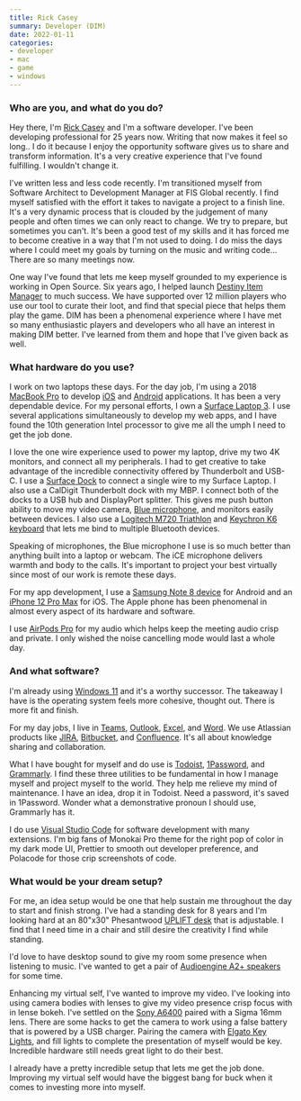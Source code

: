 ```yaml
---
title: Rick Casey
summary: Developer (DIM)
date: 2022-01-11
categories:
- developer
- mac
- game
- windows
---
```


### Who are you, and what do you do?

Hey there, I'm [Rick Casey](https://twitter.com/RickCasey "Rick's Twitter account.") and I'm a software developer. I've been developing professional for 25 years now. Writing that now makes it feel so long.. I do it because I enjoy the opportunity software gives us to share and transform information. It's a very creative experience that I've found fulfilling. I wouldn't change it.

I've written less and less code recently. I'm transitioned myself from Software Architect to Development Manager at FIS Global recently. I find myself satisfied with the effort it takes to navigate a project to a finish line. It's a very dynamic process that is clouded by the judgement of many people and often times we can only react to change. We try to prepare, but sometimes you can't. It's been a good test of my skills and it has forced me to become creative in a way that I'm not used to doing. I do miss the days where I could meet my goals by turning on the music and writing code... There are so many meetings now.

One way I've found that lets me keep myself grounded to my experience is working in Open Source. Six years ago, I helped launch [Destiny Item Manager][dim] to much success. We have supported over 12 million players who use our tool to curate their loot, and find that special piece that helps them play the game. DIM has been a phenomenal experience where I have met so many enthusiastic players and developers who all have an interest in making DIM better. I've learned from them and hope that I've given back as well.

### What hardware do you use?

I work on two laptops these days. For the day job, I'm using a 2018 [MacBook Pro][macbook-pro] to develop [iOS][] and [Android][] applications. It has been a very dependable device. For my personal efforts, I own a [Surface Laptop 3][surface-laptop-3]. I use several applications simultaneously to develop my web apps, and I have found the 10th generation Intel processor to give me all the umph I need to get the job done.

I love the one wire experience used to power my laptop, drive my two 4K monitors, and connect all my peripherals. I had to get creative to take advantage of the incredible connectivity offered by Thunderbolt and USB-C. I use a [Surface Dock][surface-dock] to connect a single wire to my Surface Laptop. I also use a CalDigit Thunderbolt dock with my MBP. I connect both of the docks to a USB hub and DisplayPort splitter. This gives me push button ability to move my video camera, [Blue microphone][snowball-ice], and monitors easily between devices. I also use a [Logitech M720 Triathlon][m720-triathlon] and [Keychron K6 keyboard][k6] that lets me bind to multiple Bluetooth devices.

Speaking of microphones, the Blue microphone I use is so much better than anything built into a laptop or webcam. The iCE microphone delivers warmth and body to the calls. It's important to project your best virtually since most of our work is remote these days.

For my app development, I use a [Samsung Note 8 device][galaxy-note-8] for Android and an [iPhone 12 Pro Max][iphone-12-pro-max] for iOS. The Apple phone has been phenomenal in almost every aspect of its hardware and software.

I use [AirPods Pro][airpods-pro] for my audio which helps keep the meeting audio crisp and private. I only wished the noise cancelling mode would last a whole day.

### And what software?

I'm already using [Windows 11][windows-11] and it's a worthy successor. The takeaway I have is the operating system feels more cohesive, thought out. There is more fit and finish.

For my day jobs, I live in [Teams][], [Outlook][], [Excel][], and [Word][]. We use Atlassian products like [JIRA][], [Bitbucket][], and [Confluence][]. It's all about knowledge sharing and collaboration.

What I have bought for myself and do use is [Todoist][], [1Password][], and [Grammarly][]. I find these three utilities to be fundamental in how I manage myself and project myself to the world. They help me relieve my mind of maintenance. I have an idea, drop it in Todoist. Need a password, it's saved in 1Password. Wonder what a demonstrative pronoun I should use, Grammarly has it. 

I do use [Visual Studio Code][visual-studio-code] for software development with many extensions. I'm big fans of Monokai Pro theme for the right pop of color in my dark mode UI, Prettier to smooth out developer preference, and Polacode for those crip screenshots of code.

### What would be your dream setup?

For me, an idea setup would be one that help sustain me throughout the day to start and finish strong. I've had a standing desk for 8 years and I'm looking hard at an 80"x30" Phesantwood [UPLIFT desk][uplift] that is adjustable. I find that I need time in a chair and still desire the creativity I find while standing.

I'd love to have desktop sound to give my room some presence when listening to music. I've wanted to get a pair of [Audioengine A2+ speakers][a2-plus] for some time.

Enhancing my virtual self, I've wanted to improve my video. I've looking into using camera bodies with lenses to give my video presence crisp focus with in lense bokeh. I've settled on the [Sony A6400][a6400] paired with a Sigma 16mm lens. There are some hacks to get the camera to work using a false battery that is powered by a USB charger. Pairing the camera with [Elgato Key Lights][key-light], and fill lights to complete the presentation of myself would be key. Incredible hardware still needs great light to do their best. 

I already have a pretty incredible setup that lets me get the job done. Improving my virtual self would have the biggest bang for buck when it comes to investing more into myself.

[1password]: https://1password.com "Password management software for Mac OS X."
[a2-plus]: https://audioengineusa.com/shop/factory-refurbished/a2-powered-speakers-refurbished/ "Desktop speakers."
[a6400]: https://www.sony.com/electronics/interchangeable-lens-cameras/ilce-6400 "A 24.2 megapixel mirrorless camera."
[airpods-pro]: https://www.apple.com/airpods-pro/ "In-ear headphones."
[android]: https://developers.google.com/android/?csw=1 "A mobile phone platform."
[bitbucket]: https://bitbucket.org/ "A source code hosting service."
[confluence]: https://www.atlassian.com/software/confluence "Collaborative wiki software."
[dim]: https://destinyitemmanager.com/ "A tool for managing gear within Destiny 2."
[excel]: https://products.office.com/en-us/excel "A spreadsheet application."
[galaxy-note-8]: https://en.wikipedia.org/wiki/Samsung_Galaxy_Note_8 "A 6.3 inch Android phone."
[grammarly]: https://www.grammarly.com/ "A writing and grammar service."
[ios]: https://www.apple.com/ios/ios-10/ "A mobile operating system."
[iphone-12-pro-max]: https://en.wikipedia.org/wiki/IPhone_12_Pro "A 6.7 inch iOS phone."
[jira]: https://www.atlassian.com/software/jira "Issue/project tracking software."
[k6]: https://www.keychron.com/products/keychron-k6-wireless-mechanical-keyboard "A wireless mechanical keyboard."
[key-light]: https://www.elgato.com/en/key-light "A light."
[m720-triathlon]: https://www.logitech.com/en-us/product/m720-triathlon?crid=7 "A wireless multi-device mouse."
[macbook-pro]: https://www.apple.com/macbook-pro/ "A laptop."
[outlook]: https://products.office.com/en-us/outlook/email-and-calendar-software-microsoft-outlook "An email, calendar and contact software suite."
[snowball-ice]: https://www.bluemic.com/en-us/products/snowball-ice/ "A USB microphone."
[surface-dock]: https://www.microsoft.com/en-us/p/surface-dock/8qrh2npz0s0p?activetab=pivot%3aoverviewtab "A docking station for Surface computers."
[surface-laptop-3]: https://en.wikipedia.org/wiki/Surface_Laptop_3 "A PC laptop."
[teams]: https://www.microsoft.com/en-us/microsoft-teams/group-chat-software "A team collaboration service."
[todoist]: https://todoist.com/ "A to-do service."
[uplift]: https://www.upliftdesk.com/ "A standing desk."
[visual-studio-code]: https://code.visualstudio.com/ "A development IDE."
[windows-11]: https://en.wikipedia.org/wiki/Windows_11 "An operating system."
[word]: https://products.office.com/en-us/word "A document editor."
